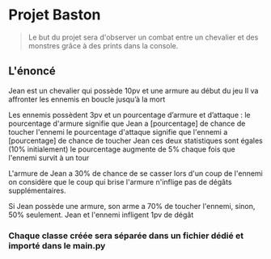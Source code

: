# Projet Baston

> Le but du projet sera d'observer un combat entre un chevalier et des monstres grâce à des prints dans la console.

## L'énoncé

Jean est un chevalier qui possède 10pv et une armure au début du jeu
Il va affronter les ennemis en boucle jusqu’à la mort

Les ennemis possèdent 3pv et un pourcentage d’armure et d’attaque :
    le pourcentage d'armure signifie que Jean a [pourcentage] de chance de toucher l'ennemi
    le pourcentage d'attaque signifie que l'ennemi a [pourcentage] de chance de toucher Jean
    ces deux statistiques sont égales (10% initialement)
    le pourcentage augmente de 5% chaque fois que l'ennemi survit à un tour

L'armure de Jean a 30% de chance de se casser lors d'un coup de l'ennemi 
on considère que le coup qui brise l'armure n'inflige pas de dégâts supplémentaires.

Si Jean possède une armure, son arme a 70% de toucher l'ennemi, sinon, 50% seulement.
Jean et l'ennemi infligent 1pv de dégât

### Chaque classe créée sera séparée dans un fichier dédié et importé dans le main.py
